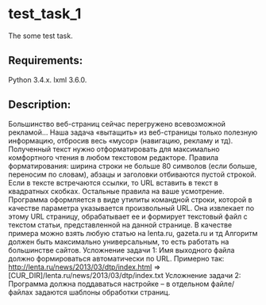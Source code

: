 # test_task_1
The some test task.


## Requirements:
Python 3.4.x.
lxml 3.6.0.


## Description:
Большинство веб-страниц сейчас перегружено всевозможной рекламой… Наша задача «вытащить»
из веб-страницы только полезную информацию, отбросив весь «мусор» (навигацию, рекламу и тд).
Полученный  текст  нужно  отформатировать  для  максимально  комфортного  чтения  в  любом
текстовом  редакторе.  Правила  форматирования:  ширина  строки  не  больше  80  символов  (если
больше,  переносим  по  словам),  абзацы  и  заголовки  отбиваются  пустой  строкой.  Если  в  тексте
встречаются ссылки, то URL вставить в текст в квадратных скобках. Остальные правила на ваше
усмотрение.
Программа  оформляется  в  виде  утилиты  командной  строки,  которой  в  качестве  параметра
указывается  произвольный  URL.  Она  извлекает  по  этому  URL  страницу,  обрабатывает  ее  и
формирует текстовый файл с текстом статьи, представленной на данной странице.
В качестве примера можно взять любую статью на lenta.ru, gazeta.ru и тд
Алгоритм должен быть максимально универсальным, то есть работать на большинстве сайтов.
Усложнение  задачи  1:  Имя  выходного  файла  должно  формироваться  автоматически  по  URL.
Примерно так:
http://lenta.ru/news/2013/03/dtp/index.html =>  [CUR_DIR]/lenta.ru/news/2013/03/dtp/index.txt
Усложнение задачи 2: Программа должна поддаваться настройке – в отдельном файле/файлах
задаются шаблоны обработки страниц.
